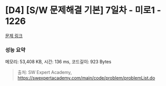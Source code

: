 # [D4] [S/W 문제해결 기본] 7일차 - 미로1 - 1226 

[문제 링크](https://swexpertacademy.com/main/code/problem/problemDetail.do?contestProbId=AV14vXUqAGMCFAYD) 

### 성능 요약

메모리: 53,408 KB, 시간: 136 ms, 코드길이: 923 Bytes



> 출처: SW Expert Academy, https://swexpertacademy.com/main/code/problem/problemList.do